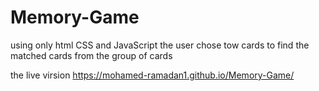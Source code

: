 # Memory-Game
using only html CSS and JavaScript  the user chose tow cards to find the matched cards from the group of cards  


the live virsion https://mohamed-ramadan1.github.io/Memory-Game/
